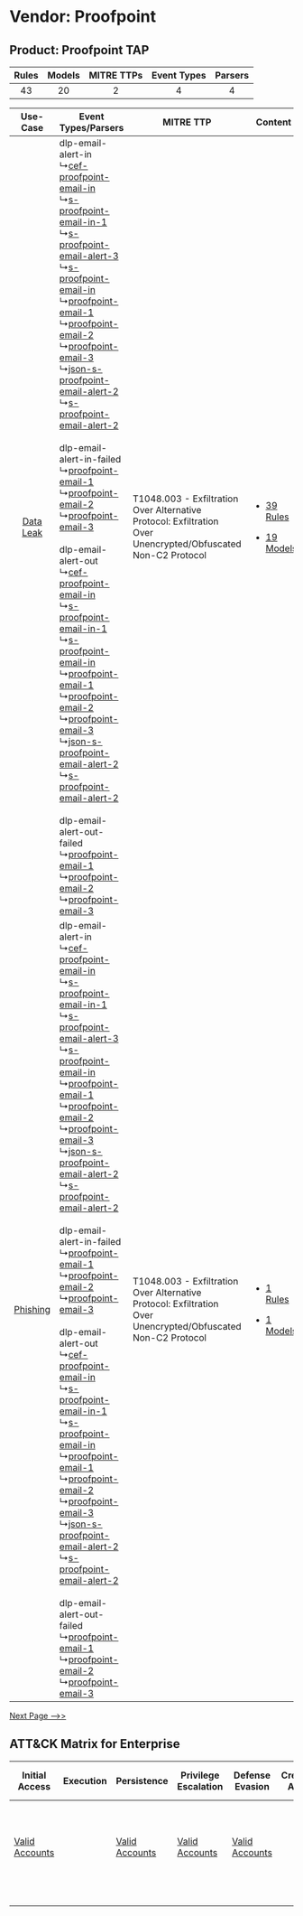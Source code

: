 Vendor: Proofpoint
==================
Product: Proofpoint TAP
-----------------------
| Rules | Models | MITRE TTPs | Event Types | Parsers |
|:-----:|:------:|:----------:|:-----------:|:-------:|
|  43   |   20   |     2      |      4      |    4    |

|    Use-Case    | Event Types/Parsers    | MITRE TTP    | Content    |
|:----:| ---- | ---- | ---- |
| [Data Leak](../../../UseCases/uc_data_leak.md) |  dlp-email-alert-in<br> ↳[cef-proofpoint-email-in](Ps/pC_cefproofpointemailin.md)<br> ↳[s-proofpoint-email-in-1](Ps/pC_sproofpointemailin1.md)<br> ↳[s-proofpoint-email-alert-3](Ps/pC_sproofpointemailalert3.md)<br> ↳[s-proofpoint-email-in](Ps/pC_sproofpointemailin.md)<br> ↳[proofpoint-email-1](Ps/pC_proofpointemail1.md)<br> ↳[proofpoint-email-2](Ps/pC_proofpointemail2.md)<br> ↳[proofpoint-email-3](Ps/pC_proofpointemail3.md)<br> ↳[json-s-proofpoint-email-alert-2](Ps/pC_jsonsproofpointemailalert2.md)<br> ↳[s-proofpoint-email-alert-2](Ps/pC_sproofpointemailalert2.md)<br><br> dlp-email-alert-in-failed<br> ↳[proofpoint-email-1](Ps/pC_proofpointemail1.md)<br> ↳[proofpoint-email-2](Ps/pC_proofpointemail2.md)<br> ↳[proofpoint-email-3](Ps/pC_proofpointemail3.md)<br><br> dlp-email-alert-out<br> ↳[cef-proofpoint-email-in](Ps/pC_cefproofpointemailin.md)<br> ↳[s-proofpoint-email-in-1](Ps/pC_sproofpointemailin1.md)<br> ↳[s-proofpoint-email-in](Ps/pC_sproofpointemailin.md)<br> ↳[proofpoint-email-1](Ps/pC_proofpointemail1.md)<br> ↳[proofpoint-email-2](Ps/pC_proofpointemail2.md)<br> ↳[proofpoint-email-3](Ps/pC_proofpointemail3.md)<br> ↳[json-s-proofpoint-email-alert-2](Ps/pC_jsonsproofpointemailalert2.md)<br> ↳[s-proofpoint-email-alert-2](Ps/pC_sproofpointemailalert2.md)<br><br> dlp-email-alert-out-failed<br> ↳[proofpoint-email-1](Ps/pC_proofpointemail1.md)<br> ↳[proofpoint-email-2](Ps/pC_proofpointemail2.md)<br> ↳[proofpoint-email-3](Ps/pC_proofpointemail3.md)<br> | T1048.003 - Exfiltration Over Alternative Protocol: Exfiltration Over Unencrypted/Obfuscated Non-C2 Protocol<br> | [<ul><li>39 Rules</li></ul><ul><li>19 Models</li></ul>](RM/r_m_proofpoint_proofpoint_tap_Data_Leak.md) |
|  [Phishing](../../../UseCases/uc_phishing.md)  |  dlp-email-alert-in<br> ↳[cef-proofpoint-email-in](Ps/pC_cefproofpointemailin.md)<br> ↳[s-proofpoint-email-in-1](Ps/pC_sproofpointemailin1.md)<br> ↳[s-proofpoint-email-alert-3](Ps/pC_sproofpointemailalert3.md)<br> ↳[s-proofpoint-email-in](Ps/pC_sproofpointemailin.md)<br> ↳[proofpoint-email-1](Ps/pC_proofpointemail1.md)<br> ↳[proofpoint-email-2](Ps/pC_proofpointemail2.md)<br> ↳[proofpoint-email-3](Ps/pC_proofpointemail3.md)<br> ↳[json-s-proofpoint-email-alert-2](Ps/pC_jsonsproofpointemailalert2.md)<br> ↳[s-proofpoint-email-alert-2](Ps/pC_sproofpointemailalert2.md)<br><br> dlp-email-alert-in-failed<br> ↳[proofpoint-email-1](Ps/pC_proofpointemail1.md)<br> ↳[proofpoint-email-2](Ps/pC_proofpointemail2.md)<br> ↳[proofpoint-email-3](Ps/pC_proofpointemail3.md)<br><br> dlp-email-alert-out<br> ↳[cef-proofpoint-email-in](Ps/pC_cefproofpointemailin.md)<br> ↳[s-proofpoint-email-in-1](Ps/pC_sproofpointemailin1.md)<br> ↳[s-proofpoint-email-in](Ps/pC_sproofpointemailin.md)<br> ↳[proofpoint-email-1](Ps/pC_proofpointemail1.md)<br> ↳[proofpoint-email-2](Ps/pC_proofpointemail2.md)<br> ↳[proofpoint-email-3](Ps/pC_proofpointemail3.md)<br> ↳[json-s-proofpoint-email-alert-2](Ps/pC_jsonsproofpointemailalert2.md)<br> ↳[s-proofpoint-email-alert-2](Ps/pC_sproofpointemailalert2.md)<br><br> dlp-email-alert-out-failed<br> ↳[proofpoint-email-1](Ps/pC_proofpointemail1.md)<br> ↳[proofpoint-email-2](Ps/pC_proofpointemail2.md)<br> ↳[proofpoint-email-3](Ps/pC_proofpointemail3.md)<br> | T1048.003 - Exfiltration Over Alternative Protocol: Exfiltration Over Unencrypted/Obfuscated Non-C2 Protocol<br> | [<ul><li>1 Rules</li></ul><ul><li>1 Models</li></ul>](RM/r_m_proofpoint_proofpoint_tap_Phishing.md)    |
[Next Page -->>](2_ds_proofpoint_proofpoint_tap.md)

ATT&CK Matrix for Enterprise
----------------------------
| Initial Access                                                      | Execution | Persistence                                                         | Privilege Escalation                                                | Defense Evasion                                                     | Credential Access | Discovery | Lateral Movement | Collection | Command and Control | Exfiltration                                                                                                                                                                                                                                         | Impact |
| ------------------------------------------------------------------- | --------- | ------------------------------------------------------------------- | ------------------------------------------------------------------- | ------------------------------------------------------------------- | ----------------- | --------- | ---------------- | ---------- | ------------------- | ---------------------------------------------------------------------------------------------------------------------------------------------------------------------------------------------------------------------------------------------------- | ------ |
| [Valid Accounts](https://attack.mitre.org/techniques/T1078)<br><br> |           | [Valid Accounts](https://attack.mitre.org/techniques/T1078)<br><br> | [Valid Accounts](https://attack.mitre.org/techniques/T1078)<br><br> | [Valid Accounts](https://attack.mitre.org/techniques/T1078)<br><br> |                   |           |                  |            |                     | [Exfiltration Over Alternative Protocol](https://attack.mitre.org/techniques/T1048)<br><br>[Exfiltration Over Alternative Protocol: Exfiltration Over Unencrypted/Obfuscated Non-C2 Protocol](https://attack.mitre.org/techniques/T1048/003)<br><br> |        |